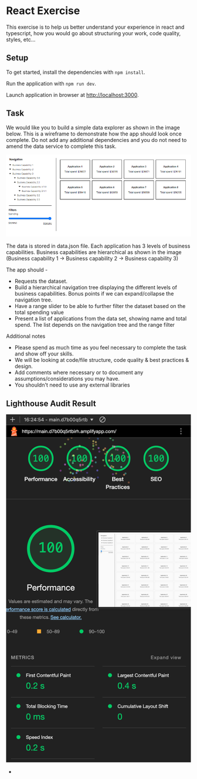 # React Exercise

This exercise is to help us better understand your experience in react and typescript, how you would go about structuring your work, code quality, styles, etc...

## Setup

To get started, install the dependencies with `npm install`.

Run the application with `npm run dev`.

Launch application in browser at [http://localhost:3000](http://localhost:3000).

## Task

We would like you to build a simple data explorer as shown in the image below. This is a wireframe to demonstrate how the app should look once complete. Do not add any additional dependencies and you do not need to amend the data service to complete this task.

![React Exercise wireframe](/react-exercise.png)

The data is stored in data.json file. Each application has 3 levels of business capabilities. Business capabilities are hierarchical as shown in the image (Business capability 1 -> Business capability 2 -> Business capability 3)

The app should -

- Requests the dataset.
- Build a hierarchical navigation tree displaying the different levels of business capabilities. Bonus points if we can expand/collapse the navigation tree.
- Have a range slider to be able to further filter the dataset based on the total spending value
- Present a list of applications from the data set, showing name and total spend. The list depends on the navigation tree and the range filter

Additional notes

- Please spend as much time as you feel necessary to complete the task and show off your skills.
- We will be looking at code/file structure, code quality & best practices & design.
- Add comments where necessary or to document any assumptions/considerations you may have.
- You shouldn't need to use any external libraries

## Lighthouse Audit Result

![Lighthouse Result](/SCR-20240905-olzn.png)

-
